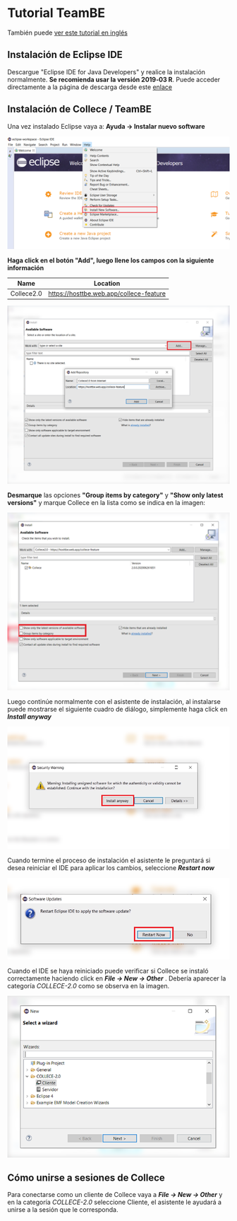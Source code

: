 # Tutorial TeamBE

También puede [ver este tutorial en inglés](https://gitlab.com/xCast/teambe-tutorials/-/blob/master/README.md)

## Instalación de Eclipse IDE

Descargue "Eclipse IDE for Java Developers" y realice la instalación normalmente. **Se recomienda usar la versión 2019‑03 R**. Puede acceder directamente a la página de descarga desde este [enlace](https://www.eclipse.org/downloads/packages/release/2019-03/r) 

## Instalación de Collece / TeamBE

Una vez instalado Eclipse vaya a:  **Ayuda &rarr; Instalar nuevo software**

![](img/help-install-new-software.png)

**Haga click en el botón  "Add", luego llene los campos con la siguiente información**

| Name       | Location                                |
| ---------- | --------------------------------------- |
| Collece2.0 | https://hosttbe.web.app/collece-feature |

![](img/add-software-source.png)

**Desmarque** las opciones **"Group items by category"** y **"Show only latest versions"** y marque Collece en la lista como se indica en la imagen: 

![](img/uncheck-options.png)

Luego continúe normalmente con el asistente de instalación, al instalarse puede mostrarse el siguiente cuadro de diálogo, simplemente haga click en ***Install anyway***

![](img/install-anyway.png)

Cuando termine el proceso de instalación el asistente le preguntará si desea reiniciar el IDE para aplicar los cambios, seleccione ***Restart now***

![](img/restart-now.png)

Cuando el IDE se haya reiniciado puede verificar si Collece se instaló correctamente haciendo click en
***File &rarr; New &rarr; Other*** . Debería aparecer la categoría *COLLECE-2.0* como se observa en la imagen.

![](img/collece-cat.png)

## Cómo unirse a sesiones de Collece

Para conectarse como un cliente de Collece vaya a ***File &rarr; New &rarr; Other*** y en la categoría *COLLECE-2.0* seleccione Cliente, el asistente le ayudará a unirse a la sesión que le corresponda.


